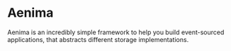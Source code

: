 # Aenima
Aenima is an incredibly simple framework to help you build event-sourced applications, that abstracts different storage implementations.
